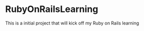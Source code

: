 RubyOnRailsLearning
===================

This is a initial project that will kick off my Ruby on Rails learning
